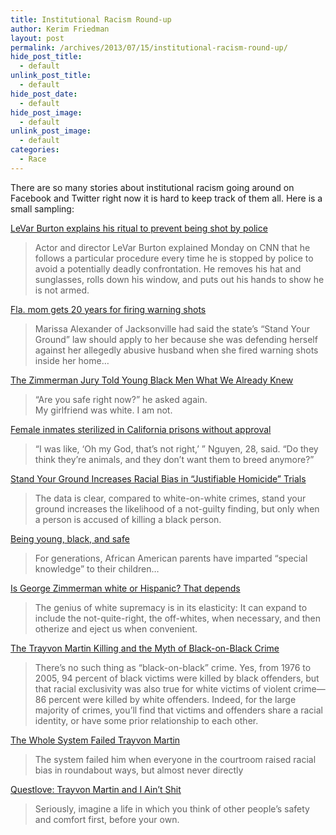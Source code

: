 ```yaml
---
title: Institutional Racism Round-up
author: Kerim Friedman
layout: post
permalink: /archives/2013/07/15/institutional-racism-round-up/
hide_post_title:
  - default
unlink_post_title:
  - default
hide_post_date:
  - default
hide_post_image:
  - default
unlink_post_image:
  - default
categories:
  - Race
---
```

There are so many stories about institutional racism going around on Facebook and Twitter right now it is hard to keep track of them all. Here is a small sampling:

<!--more-->

<a href="http://www.rawstory.com/rs/2013/07/01/levar-burton-explains-his-ritual-to-prevent-being-shot-by-police/" onclick="_gaq.push(['_trackEvent', 'outbound-article', 'http://www.rawstory.com/rs/2013/07/01/levar-burton-explains-his-ritual-to-prevent-being-shot-by-police/', 'LeVar Burton explains his ritual to prevent being shot by police']);" >LeVar Burton explains his ritual to prevent being shot by police</a>

> Actor and director LeVar Burton explained Monday on CNN that he follows a particular procedure every time he is stopped by police to avoid a potentially deadly confrontation. He removes his hat and sunglasses, rolls down his window, and puts out his hands to show he is not armed.

<a href="http://www.cbsnews.com/8301-201_162-57433184/fla-mom-gets-20-years-for-firing-warning-shots/" onclick="_gaq.push(['_trackEvent', 'outbound-article', 'http://www.cbsnews.com/8301-201_162-57433184/fla-mom-gets-20-years-for-firing-warning-shots/', 'Fla. mom gets 20 years for firing warning shots']);" >Fla. mom gets 20 years for firing warning shots</a>

> Marissa Alexander of Jacksonville had said the state&#8217;s &#8220;Stand Your Ground&#8221; law should apply to her because she was defending herself against her allegedly abusive husband when she fired warning shots inside her home…

<a href="http://gawker.com/the-zimmerman-jury-told-young-black-men-what-we-already-770650992" onclick="_gaq.push(['_trackEvent', 'outbound-article', 'http://gawker.com/the-zimmerman-jury-told-young-black-men-what-we-already-770650992', 'The Zimmerman Jury Told Young Black Men What We Already Knew']);" >The Zimmerman Jury Told Young Black Men What We Already Knew</a>

> “Are you safe right now?” he asked again.  
> My girlfriend was white. I am not.

<a href="http://cironline.org/reports/female-inmates-sterilized-california-prisons-without-approval-4917" onclick="_gaq.push(['_trackEvent', 'outbound-article', 'http://cironline.org/reports/female-inmates-sterilized-california-prisons-without-approval-4917', 'Female inmates sterilized in California prisons without approval']);" >Female inmates sterilized in California prisons without approval</a>

> “I was like, ‘Oh my God, that’s not right,’ ” Nguyen, 28, said. “Do they think they’re animals, and they don’t want them to breed anymore?”

<a href="http://thesocietypages.org/socimages/2013/07/13/stand-your-ground-laws-increases-racial-bias-in-justifiable-homicide-trials/" onclick="_gaq.push(['_trackEvent', 'outbound-article', 'http://thesocietypages.org/socimages/2013/07/13/stand-your-ground-laws-increases-racial-bias-in-justifiable-homicide-trials/', 'Stand Your Ground Increases Racial Bias in “Justifiable Homicide” Trials']);" >Stand Your Ground Increases Racial Bias in “Justifiable Homicide” Trials</a>

> The data is clear, compared to white-on-white crimes, stand your ground increases the likelihood of a not-guilty finding, but only when a person is accused of killing a black person.

<a href="http://articles.philly.com/2013-02-21/news/37202583_1_trayvon-martin-george-zimmerman-young-black-men" onclick="_gaq.push(['_trackEvent', 'outbound-article', 'http://articles.philly.com/2013-02-21/news/37202583_1_trayvon-martin-george-zimmerman-young-black-men', 'Being young, black, and safe']);" >Being young, black, and safe</a>

> For generations, African American parents have imparted &#8220;special knowledge&#8221; to their children…

<a href="http://www.salon.com/2013/07/16/is_george_zimmerman_white_or_hispanic/" onclick="_gaq.push(['_trackEvent', 'outbound-article', 'http://www.salon.com/2013/07/16/is_george_zimmerman_white_or_hispanic/', 'Is George Zimmerman white or Hispanic? That depends']);" >Is George Zimmerman white or Hispanic? That depends</a>

> The genius of white supremacy is in its elasticity: It can expand to include the not-quite-right, the off-whites, when necessary, and then otherize and eject us when convenient.

<a href="http://www.thedailybeast.com/articles/2013/07/15/the-trayvon-martin-killing-and-the-myth-of-black-on-black-crime.html" onclick="_gaq.push(['_trackEvent', 'outbound-article', 'http://www.thedailybeast.com/articles/2013/07/15/the-trayvon-martin-killing-and-the-myth-of-black-on-black-crime.html', 'The Trayvon Martin Killing and the Myth of Black-on-Black Crime']);" >The Trayvon Martin Killing and the Myth of Black-on-Black Crime</a>

> There’s no such thing as “black-on-black” crime. Yes, from 1976 to 2005, 94 percent of black victims were killed by black offenders, but that racial exclusivity was also true for white victims of violent crime—86 percent were killed by white offenders. Indeed, for the large majority of crimes, you’ll find that victims and offenders share a racial identity, or have some prior relationship to each other.

<a href="http://www.nytimes.com/2013/07/16/opinion/the-whole-system-failed.html?_r=1&" onclick="_gaq.push(['_trackEvent', 'outbound-article', 'http://www.nytimes.com/2013/07/16/opinion/the-whole-system-failed.html?_r=1&', 'The Whole System Failed Trayvon Martin']);" >The Whole System Failed Trayvon Martin</a>

> The system failed him when everyone in the courtroom raised racial bias in roundabout ways, but almost never directly

<a href="http://nymag.com/daily/intelligencer/2013/07/questlove-trayvon-martin-and-i-aint-shit.html" onclick="_gaq.push(['_trackEvent', 'outbound-article', 'http://nymag.com/daily/intelligencer/2013/07/questlove-trayvon-martin-and-i-aint-shit.html', 'Questlove: Trayvon Martin and I Ain’t Shit']);" >Questlove: Trayvon Martin and I Ain’t Shit</a>

> Seriously, imagine a life in which you think of other people&#8217;s safety and comfort first, before your own.

